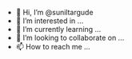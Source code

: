 - 👋 Hi, I’m @suniltargude
- 👀 I’m interested in ...
- 🌱 I’m currently learning ...
- 💞️ I’m looking to collaborate on ...
- 📫 How to reach me ...

<!---
suniltargude/suniltargude is a ✨ special ✨ repository because its `README.md` (this file) appears on your GitHub profile.
You can click the Preview link to take a look at your changes.
--->
